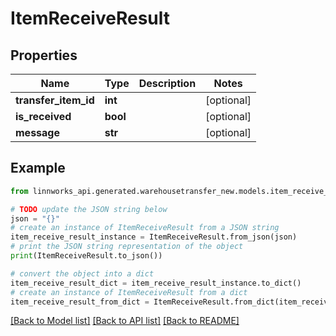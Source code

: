 # ItemReceiveResult


## Properties

Name | Type | Description | Notes
------------ | ------------- | ------------- | -------------
**transfer_item_id** | **int** |  | [optional] 
**is_received** | **bool** |  | [optional] 
**message** | **str** |  | [optional] 

## Example

```python
from linnworks_api.generated.warehousetransfer_new.models.item_receive_result import ItemReceiveResult

# TODO update the JSON string below
json = "{}"
# create an instance of ItemReceiveResult from a JSON string
item_receive_result_instance = ItemReceiveResult.from_json(json)
# print the JSON string representation of the object
print(ItemReceiveResult.to_json())

# convert the object into a dict
item_receive_result_dict = item_receive_result_instance.to_dict()
# create an instance of ItemReceiveResult from a dict
item_receive_result_from_dict = ItemReceiveResult.from_dict(item_receive_result_dict)
```
[[Back to Model list]](../README.md#documentation-for-models) [[Back to API list]](../README.md#documentation-for-api-endpoints) [[Back to README]](../README.md)


